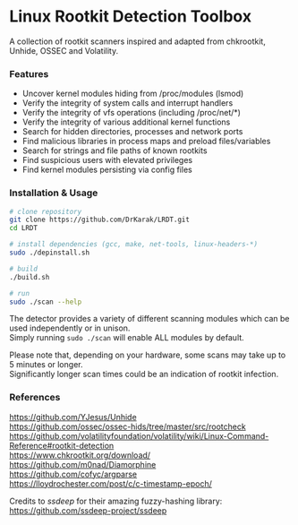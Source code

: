 # Linux Rootkit Detection Toolbox

A collection of rootkit scanners inspired and adapted from chkrootkit, Unhide, OSSEC and Volatility.

### Features

- Uncover kernel modules hiding from /proc/modules (lsmod)
- Verify the integrity of system calls and interrupt handlers
- Verify the integrity of vfs operations (including /proc/net/*)
- Verify the integrity of various additional kernel functions
- Search for hidden directories, processes and network ports
- Find malicious libraries in process maps and preload files/variables
- Search for strings and file paths of known rootkits
- Find suspicious users with elevated privileges
- Find kernel modules persisting via config files

### Installation \& Usage

```bash
# clone repository
git clone https://github.com/DrKarak/LRDT.git
cd LRDT

# install dependencies (gcc, make, net-tools, linux-headers-*)
sudo ./depinstall.sh

# build
./build.sh

# run
sudo ./scan --help
```

The detector provides a variety of different scanning modules which can be used independently or in unison.\
Simply running `sudo ./scan` will enable ALL modules by default.

Please note that, depending on your hardware, some scans may take up to 5 minutes or longer.\
Significantly longer scan times could be an indication of rootkit infection.

### References

https://github.com/YJesus/Unhide \
https://github.com/ossec/ossec-hids/tree/master/src/rootcheck \
https://github.com/volatilityfoundation/volatility/wiki/Linux-Command-Reference#rootkit-detection \
https://www.chkrootkit.org/download/ \
https://github.com/m0nad/Diamorphine \
https://github.com/cofyc/argparse \
https://lloydrochester.com/post/c/c-timestamp-epoch/

Credits to *ssdeep* for their amazing fuzzy-hashing library: https://github.com/ssdeep-project/ssdeep
